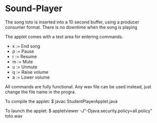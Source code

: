 # Sound-Player
The song toto is inserted into a 10 second buffer, using a producer consumer format. There is no downtime when the song is playing  

The applet comes with a text area for entering commands.

* x := End song 
* p := Pause
* r := Resume
* m := Mute
* u := Unmute
* q := Raise volume
* a := Lower volume

All commands are fully functional.
Any wav file can be used instead, just change the file name in the progra.  

To compile the applet:
$ javac StudentPlayerApplet.java

To launch the applet:
$ appletviewer -J"-Djava.security.policy=all.policy" toto.wav
